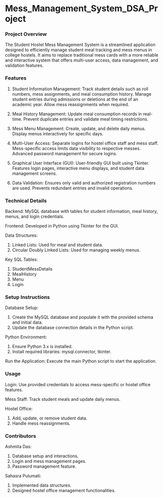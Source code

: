 # Mess_Management_System_DSA_Project
### Project Overview
The Student Hostel Mess Management System is a streamlined application designed to efficiently manage student meal tracking and mess menus in college hostels. It aims to replace traditional mess cards with a more reliable and interactive system that offers multi-user access, data management, and validation features.

### Features
1. Student Information Management:
Track student details such as roll numbers, mess assignments, and meal consumption history.
Manage student entries during admissions or deletions at the end of an academic year.
Allow mess reassignments when required.

2. Meal History Management:
Update meal consumption records in real-time.
Prevent duplicate entries and validate meal timing restrictions.

3. Mess Menu Management:
Create, update, and delete daily menus.
Display menus interactively for specific days.

4. Multi-User Access:
Separate logins for hostel office staff and mess staff.
Mess-specific access limits data visibility to respective messes.
Advanced password management for secure logins.

5. Graphical User Interface (GUI):
User-friendly GUI built using Tkinter.
Features login pages, interactive menu displays, and student data management screens.

6. Data Validation:
Ensures only valid and authorized registration numbers are used.
Prevents redundant entries and invalid operations.

### Technical Details
Backend:
MySQL database with tables for student information, meal history, menus, and login credentials.

Frontend:
Developed in Python using Tkinter for the GUI.

Data Structures:
1. Linked Lists: Used for meal and student data.
2. Circular Doubly Linked Lists: Used for managing weekly menus.

Key SQL Tables:
1. StudentMessDetails
2. MealHistory
3. Menu
4. Login

### Setup Instructions
Database Setup:
1. Create the MySQL database and populate it with the provided schema and initial data.
2. Update the database connection details in the Python script.

Python Environment:
1. Ensure Python 3.x is installed.
2. Install required libraries: mysql.connector, tkinter.

Run the Application:
Execute the main Python script to start the application.

### Usage
Login:
Use provided credentials to access mess-specific or hostel office features.

Mess Staff:
Track student meals and update daily menus.

Hostel Office:
1. Add, update, or remove student data.
2. Handle mess reassignments.


### Contributors
Ashmita Das:
1. Database setup and interactions.
2. Login and mess management pages.
3. Password management feature.

Sahasra Pulumati:
1. Implemented data structures.
2. Designed hostel office management functionalities.
